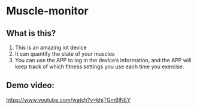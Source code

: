 ﻿# Muscle-monitor
## What is this?
1. This is an amazing iot device
2. It can quantify the state of your muscles
3. You can use the APP to log in the device’s information, and the APP will keep track of which fitness settings you use each time you exercise.

## Demo video: 
https://www.youtube.com/watch?v=khjTGm6INEY

